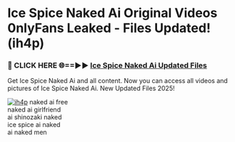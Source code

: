 # Ice Spice Naked Ai Original Videos 0nlyFans Leaked - Files Updated! (ih4p)

<h3>🔴 CLICK HERE 🌐==►► <a href="https://tinyurl.com/yckcrads" rel="nofollow">Ice Spice Naked Ai Updated Files</a></h3>

Get Ice Spice Naked Ai and all content. Now you can access all videos and pictures of Ice Spice Naked Ai. New Updated Files 2025!

[![ih4p](https://i.imgur.com/hpKpOFt.gif)](https://tinyurl.com/yckcrads)
naked ai free<br>
naked ai girlfriend<br>
ai shinozaki naked<br>
ice spice ai naked<br>
ai naked men